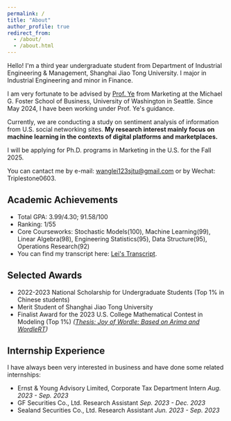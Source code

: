 ```yaml
---
permalink: /
title: "About"
author_profile: true
redirect_from: 
  - /about/
  - /about.html
---
```


<!-- You can find my CV here: [Lei's Curriculum Vitae](../files/CV_Lei.pdf). -->

Hello! I'm a third year undergraduate student from Department of Industrial Engineering & Management, Shanghai Jiao Tong University. I major in Industrial Engineering and minor in Finance.

I am very fortunate to be advised by [Prof. Ye](https://zikunye.com/) from Marketing at the Michael G. Foster School of Business, University of Washington in Seattle. Since May 2024, I have been working under Prof. Ye's guidance.

Currently, we are conducting a study on sentiment analysis of information from U.S. social networking sites. **My research interest mainly focus on machine learning in the contexts of digital platforms and marketplaces.**

I will be applying for Ph.D. programs in Marketing in the U.S. for the Fall 2025.

You can cantact me by e-mail: wanglei123sjtu@gmail.com or by Wechat: Triplestone0603.

Academic Achievements
------
* Total GPA: 3.99/4.30; 91.58/100
* Ranking: 1/55
* Core Courseworks: Stochastic Models(100), Machine Learning(99), Linear Algebra(98), Engineering Statistics(95), Data Structure(95), Operations Research(92)
* You can find my transcript here: [Lei's Transcript](../files/Lei's_Transcript.pdf).

Selected Awards
------
* 2022-2023 National Scholarship for Undergraduate Students (Top 1% in Chinese students)
* Merit Student of Shanghai Jiao Tong University
* Finalist Award for the 2023 U.S. College Mathematical Contest in Modeling (Top 1%) _([Thesis: Joy of Wordle: Based on Arima and WordleRT](../files/2312998.pdf))_

Internship Experience
------
I have always been very interested in business and have done some related internships:
* Ernst & Young Advisory Limited, Corporate Tax Department Intern                                 _Aug. 2023 - Sep. 2023_
* GF Securities Co., Ltd.   Research Assistant                                                  _Sep. 2023 - Dec. 2023_
* Sealand Securities Co., Ltd. Research Assistant                                             _Jun. 2023 - Sep. 2023_
